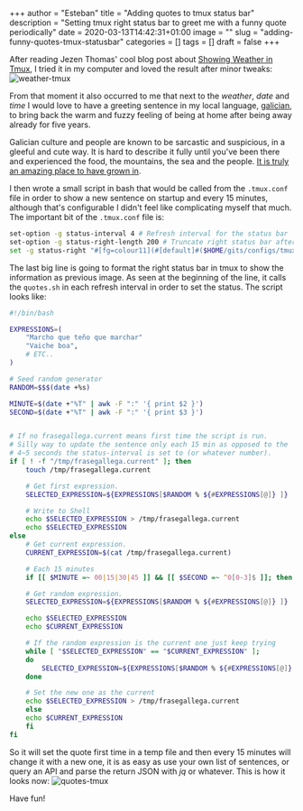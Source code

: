 +++
author = "Esteban"
title = "Adding quotes to tmux status bar"
description = "Setting tmux right status bar to greet me with a funny quote periodically"
date = 2020-03-13T14:42:31+01:00
image = ""
slug = "adding-funny-quotes-tmux-statusbar"
categories = []
tags = []
draft = false
+++

After reading Jezen Thomas' cool blog post about [Showing Weather in Tmux](https://jezenthomas.com/showing-the-weather-in-tmux/), I tried it in my computer and loved the result after minor tweaks: ![weather-tmux](/images/weather-tmux.png)


 From that moment it also occurred to me that next to the *weather*, *date* and *time* I would love to have a greeting sentence in my local language, [galician](https://en.wikipedia.org/wiki/Galician_language), to bring back the warm and fuzzy feeling of being at home after being away already for five years.

Galician culture and people are known to be sarcastic and suspicious, in a gleeful and cute way. It is hard to describe it fully until you've been there and experienced the food, the mountains, the sea and the people. [It is truly an amazing place to have grown in](https://www.turismo.gal/inicio?langId=en_US).

I then wrote a small script in bash that would be called from the `.tmux.conf` file in order to show a new sentence on startup and every 15 minutes, although that's configurable I didn't feel like complicating myself that much. The important bit of the `.tmux.conf` file is:

```sh
set-option -g status-interval 4 # Refresh interval for the status bar
set-option -g status-right-length 200 # Truncate right status bar after that length
set -g status-right "#[fg=colour11](#[default]#($HOME/gits/configs/tmux/quotes.sh)#[fg=colour11]) #[fg=green][#[default]#($HOME/gits/configs/tmux/weather.sh)#[fg=green]]#[fg=green][#[fg=colour45]%d-%m-%Y#[fg=green]]#[fg=green][#[fg=colour15]%H:%M#[default]#[fg=green]]"
```

The last big line is going to format the right status bar in tmux to show the information as previous image. As seen at the beginning of the line, it calls the `quotes.sh` in each refresh interval in order to set the status. The script looks like:

```bash
#!/bin/bash

EXPRESSIONS=(
    "Marcho que teño que marchar"
    "Vaiche boa",
    # ETC..
)

# Seed random generator
RANDOM=$$$(date +%s)

MINUTE=$(date +"%T" | awk -F ":" '{ print $2 }')
SECOND=$(date +"%T" | awk -F ":" '{ print $3 }')


# If no frasegallega.current means first time the script is run.
# Silly way to update the sentence only each 15 min as opposed to the
# 4~5 seconds the status-interval is set to (or whatever number). 
if [ ! -f "/tmp/frasegallega.current" ]; then
    touch /tmp/frasegallega.current

    # Get first expression.
    SELECTED_EXPRESSION=${EXPRESSIONS[$RANDOM % ${#EXPRESSIONS[@]} ]}

    # Write to Shell
    echo $SELECTED_EXPRESSION > /tmp/frasegallega.current
    echo $SELECTED_EXPRESSION
else
    # Get current expression.
    CURRENT_EXPRESSION=$(cat /tmp/frasegallega.current)

    # Each 15 minutes
    if [[ $MINUTE =~ 00|15|30|45 ]] && [[ $SECOND =~ ^0[0-3]$ ]]; then

	# Get random expression.
	SELECTED_EXPRESSION=${EXPRESSIONS[$RANDOM % ${#EXPRESSIONS[@]} ]}

	echo $SELECTED_EXPRESSION
	echo $CURRENT_EXPRESSION

	# If the random expression is the current one just keep trying
	while [ "$SELECTED_EXPRESSION" == "$CURRENT_EXPRESSION" ];
	do
	    SELECTED_EXPRESSION=${EXPRESSIONS[$RANDOM % ${#EXPRESSIONS[@]} ]}
	done

	# Set the new one as the current
	echo $SELECTED_EXPRESSION > /tmp/frasegallega.current
    else
	echo $CURRENT_EXPRESSION
    fi
fi
```

So it will set the quote first time in a temp file and then every 15 minutes will change it with a new one, it is as easy as use your own list of sentences, or query an API and parse the return JSON with *jq* or whatever. This is how it looks now: ![quotes-tmux](/images/quotes-tmux.png)



Have fun!

